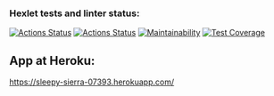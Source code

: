 ### Hexlet tests and linter status:
[![Actions Status](https://github.com/Maroosha/python-project-lvl4/workflows/hexlet-check/badge.svg)](https://github.com/Maroosha/python-project-lvl4/actions)
[![Actions Status](https://github.com/Maroosha/python-project-lvl4/actions/workflows/linter-tests-check.yml/badge.svg)](https://github.com/Maroosha/python-project-lvl4/actions/workflows/linter-tests-check.yml)
[![Maintainability](https://api.codeclimate.com/v1/badges/d201003645672fd4ffce/maintainability)](https://codeclimate.com/github/Maroosha/python-project-lvl4/maintainability)
[![Test Coverage](https://api.codeclimate.com/v1/badges/d201003645672fd4ffce/test_coverage)](https://codeclimate.com/github/Maroosha/python-project-lvl4/test_coverage)

## App at Heroku:
https://sleepy-sierra-07393.herokuapp.com/
